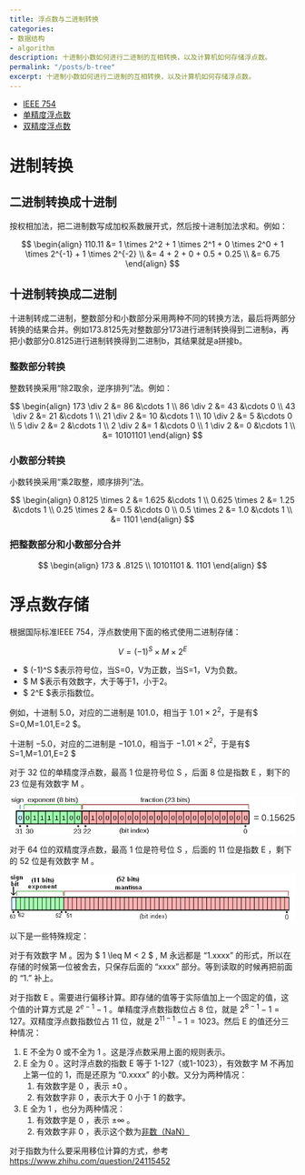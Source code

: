 ```yaml
---
title: 浮点数与二进制转换
categories:
- 数据结构
- algorithm
description: 十进制小数如何进行二进制的互相转换，以及计算机如何存储浮点数。
permalink: "/posts/b-tree"
excerpt: 十进制小数如何进行二进制的互相转换，以及计算机如何存储浮点数。
---
```


+ [IEEE 754](https://zh.wikipedia.org/zh-cn/IEEE_754)
+ [单精度浮点数](https://zh.wikipedia.org/wiki/%E5%96%AE%E7%B2%BE%E5%BA%A6%E6%B5%AE%E9%BB%9E%E6%95%B8)
+ [双精度浮点数](https://zh.wikipedia.org/wiki/%E9%9B%99%E7%B2%BE%E5%BA%A6%E6%B5%AE%E9%BB%9E%E6%95%B8)

# 进制转换

## 二进制转换成十进制

按权相加法，把二进制数写成加权系数展开式，然后按十进制加法求和。例如：

$$ 
\begin{align}
 110.11 &= 1 \times 2^2 + 1 \times 2^1 + 0 \times 2^0 + 1 \times 2^{-1} + 1 \times 2^{-2} \\
        &= 4 + 2 + 0 + 0.5 + 0.25 \\
        &= 6.75
\end{align}
$$

## 十进制转换成二进制

十进制转成二进制，整数部分和小数部分采用两种不同的转换方法，最后将两部分转换的结果合并。例如173.8125先对整数部分173进行进制转换得到二进制a，再把小数部分0.8125进行进制转换得到二进制b，其结果就是a拼接b。

### 整数部分转换

整数转换采用“除2取余，逆序排列”法。例如：

$$
\begin{align}
173 \div 2 &= 86 &\cdots 1 \\
86 \div 2 &= 43 &\cdots 0 \\
43 \div 2 &= 21 &\cdots 1 \\
21 \div 2 &= 10 &\cdots 1 \\
10 \div 2 &= 5 &\cdots 0 \\
5 \div 2 &= 2 &\cdots 1 \\
2 \div 2 &= 1 &\cdots 0 \\
1 \div 2 &= 0 &\cdots 1 \\
&= 10101101
\end{align}
$$


### 小数部分转换

小数转换采用“乘2取整，顺序排列”法。

$$
\begin{align}
0.8125 \times 2 &= 1.625 &\cdots 1 \\
0.625 \times 2 &= 1.25 &\cdots 1 \\
0.25 \times 2 &= 0.5 &\cdots 0 \\
0.5 \times 2 &= 1.0 &\cdots 1 \\
&= 1101
\end{align}
$$

### 把整数部分和小数部分合并

$$
\begin{align}
173 & .8125 \\
10101101 &. 1101
\end{align}
$$



# 浮点数存储

根据国际标准IEEE 754，浮点数使用下面的格式使用二进制存储：

$$ V = (-1)^S \times M \times 2 ^ E $$

+ $ (-1)^S $表示符号位，当S=0，V为正数，当S=1，V为负数。
+ $ M $表示有效数字，大于等于1，小于2。
+ $ 2^E $表示指数位。

例如，十进制 $5.0$，对应的二进制是 $101.0$，相当于 $1.01 \times 2^2$，于是有$ S=0,M=1.01,E=2 $。

十进制 $-5.0$，对应的二进制是 $-101.0$，相当于 $-1.01 \times 2^2$，于是有$ S=1,M=1.01,E=2 $

对于 32 位的单精度浮点数，最高 1 位是符号位 S ，后面 8 位是指数 E ，剩下的 23 位是有效数字 M 。

![单精度浮点数](../assets/images/floating-point/single-precision-floating.png)

对于 64 位的双精度浮点数，最高 1 位是符号位 S ，后面的 11 位是指数 E ，剩下的 52 位是有效数字 M 。

![双精度浮点数](../assets/images/floating-point/double_precision_float.png)

以下是一些特殊规定：

对于有效数字 M 。因为 $ 1 \leq M < 2 $ , M 永远都是 “1.xxxx” 的形式，所以在存储的时候第一位被舍去，只保存后面的 “xxxx” 部分。等到读取的时候再把前面的 “1.” 补上。

对于指数 E 。需要进行偏移计算。即存储的值等于实际值加上一个固定的值，这个值的计算方式是 $2^{e-1} - 1$ 。单精度浮点数指数位占 8 位，就是 $2^{8-1} -1 = 127$。双精度浮点数指数位占 11 位，就是 $2^{11-1} - 1 = 1023$。然后 E 的值还分三种情况：
1. E 不全为 0 或不全为 1 。这是浮点数采用上面的规则表示。
2. E 全为 0 。这时浮点数的指数 E 等于 1-127（或1-1023），有效数字 M 不再加上第一位的 1，而是还原为 “0.xxxx” 的小数。又分为两种情况：
   1. 有效数字是 0 ，表示 $\pm0$ 。
   2. 有效数字非 0 ，表示大于 0 小于 1 的数字。
3. E 全为 1 ，也分为两种情况：
   1. 有效数字是 0 ，表示 $\pm\infty$ 。
   2. 有效数字非 0 ，表示这个数为[非数（NaN）](https://zh.m.wikipedia.org/zh-hans/NaN)

对于指数为什么要采用移位计算的方式，参考<https://www.zhihu.com/question/24115452>